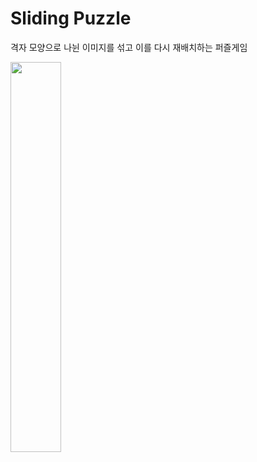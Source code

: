 # Sliding Puzzle
격자 모양으로 나뉜 이미지를 섞고 이를 다시 재배치하는 퍼즐게임


<img src="https://user-images.githubusercontent.com/49131724/109196223-c797ee00-77de-11eb-963c-583366cd8c1c.gif" width="40%">
